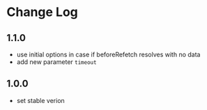 # Change Log

## 1.1.0

- use initial options in case if beforeRefetch resolves with no data
- add new parameter `timeout`

## 1.0.0

- set stable verion
